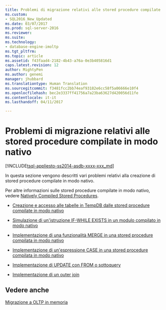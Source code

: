 ```yaml
---
title: Problemi di migrazione relativi alle stored procedure compilate in modo nativo | Microsoft Docs
ms.custom:
- SQL2016_New_Updated
ms.date: 03/07/2017
ms.prod: sql-server-2016
ms.reviewer: 
ms.suite: 
ms.technology:
- database-engine-imoltp
ms.tgt_pltfrm: 
ms.topic: article
ms.assetid: f43faad4-2182-4b43-a76a-0e3b405816d1
caps.latest.revision: 12
author: MightyPen
ms.author: genemi
manager: jhubbard
ms.translationtype: Human Translation
ms.sourcegitcommit: f3481fcc2bb74eaf93182e6cc58f5a06666e10f4
ms.openlocfilehash: bec2e3337ff41756a7a23ba63627d420056d11fe
ms.contentlocale: it-it
ms.lasthandoff: 04/11/2017

---
```

# <a name="migration-issues-for-natively-compiled-stored-procedures"></a>Problemi di migrazione relativi alle stored procedure compilate in modo nativo
[!INCLUDE[tsql-appliesto-ss2014-asdb-xxxx-xxx_md](../../includes/tsql-appliesto-ss2014-asdb-xxxx-xxx-md.md)]

  In questa sezione vengono descritti vari problemi relativi alla creazione di stored procedure compilate in modo nativo.  
  
 Per altre informazioni sulle stored procedure compilate in modo nativo, vedere [Natively Compiled Stored Procedures](../../relational-databases/in-memory-oltp/natively-compiled-stored-procedures.md).  
  
-   [Creazione e accesso alle tabelle in TempDB dalle stored procedure compilate in modo nativo](../../relational-databases/in-memory-oltp/create-and-access-tables-in-tempdb-from-stored-procedures.md)  
  
-   [Simulazione di un'istruzione IF-WHILE EXISTS in un modulo compilato in modo nativo](../../relational-databases/in-memory-oltp/simulating-an-if-while-exists-statement-in-a-natively-compiled-module.md)  
  
-   [Implementazione di una funzionalità MERGE in una stored procedure compilata in modo nativo](../../relational-databases/in-memory-oltp/implementing-merge-functionality-in-a-natively-compiled-stored-procedure.md)  
  
-   [Implementazione di un'espressione CASE in una stored procedure compilata in modo nativo](../../relational-databases/in-memory-oltp/implementing-a-case-expression-in-a-natively-compiled-stored-procedure.md)  
  
-   [Implementazione di UPDATE con FROM o sottoquery](../../relational-databases/in-memory-oltp/implementing-update-with-from-or-subqueries.md)  
  
-   [Implementazione di un outer join](../../relational-databases/in-memory-oltp/implementing-an-outer-join.md)  
  
## <a name="see-also"></a>Vedere anche  
 [Migrazione a OLTP in memoria](../../relational-databases/in-memory-oltp/migrating-to-in-memory-oltp.md)  
  
  
